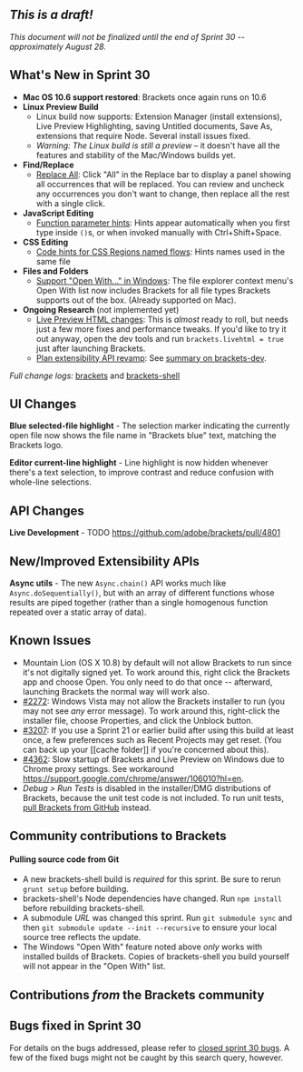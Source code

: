 _This is a draft!_
--------------------
_This document will not be finalized until the end of Sprint 30 -- approximately August 28._

What's New in Sprint 30
-----------------------
* **Mac OS 10.6 support restored**: Brackets once again runs on 10.6
* **Linux Preview Build**
    * Linux build now supports: Extension Manager (install extensions), Live Preview Highlighting, saving Untitled documents, Save As, extensions that require Node. Several install issues fixed.
    * _Warning: The Linux build is still a preview_ &ndash; it doesn't have all the features and stability of the Mac/Windows builds yet.
* **Find/Replace**
    * [Replace All](https://github.com/adobe/brackets/pull/4686): Click "All" in the Replace bar to display a panel showing all occurrences that will be replaced. You can review and uncheck any occurrences you don't want to change, then replace all the rest with a single click.
* **JavaScript Editing**
    * [Function parameter hints](https://github.com/adobe/brackets/pull/4637): Hints appear automatically when you first type inside `()`s, or when invoked manually with Ctrl+Shift+Space.
* **CSS Editing**
    * [Code hints for CSS Regions named flows](https://trello.com/c/gNvtHgu7/949-1-css-regions-named-flow): Hints names used in the same file
* **Files and Folders**
    * [Support "Open With..." in Windows](https://github.com/adobe/brackets-shell/pull/299): The file explorer context menu's Open With list now includes Brackets for all file types Brackets supports out of the box. (Already supported on Mac).
* **Ongoing Research** (not implemented yet)
    * [Live Preview HTML changes](https://trello.com/c/cc8kk9zG/927-5-live-development-html-initial-implementation): This is _almost_ ready to roll, but needs just a few more fixes and performance tweaks. If you'd like to try it out anyway, open the dev tools and run `brackets.livehtml = true` just after launching Brackets.
    * [Plan extensibility API revamp](https://trello.com/c/rnN0XwK0/876-3-research-extension-api-design): See [summary on brackets-dev](https://groups.google.com/forum/#!topic/brackets-dev/c5626MgNQG4).


_Full change logs:_ [brackets](https://github.com/adobe/brackets/compare/sprint-29...sprint-30#commits_bucket) and [brackets-shell](https://github.com/adobe/brackets-shell/compare/sprint-29...sprint-30#commits_bucket)


UI Changes
----------
**Blue selected-file highlight** - The selection marker indicating the currently open file now shows the file name in "Brackets blue" text, matching the Brackets logo.

**Editor current-line highlight** - Line highlight is now hidden whenever there's a text selection, to improve contrast and reduce confusion with whole-line selections.


API Changes
-----------
**Live Development** - TODO https://github.com/adobe/brackets/pull/4801

New/Improved Extensibility APIs
-------------------------------
**Async utils** - The new `Async.chain()` API works much like `Async.doSequentially()`, but with an array of different functions whose results are piped together (rather than a single homogenous function repeated over a static array of data).

Known Issues
------------
* Mountain Lion (OS X 10.8) by default will not allow Brackets to run since it's not digitally signed yet. To work around this, right click the Brackets app and choose Open. You only need to do that once -- afterward, launching Brackets the normal way will work also.
* [#2272](https://github.com/adobe/brackets/issues/2272): Windows Vista may not allow the Brackets installer to run (you may not see _any_ error message). To work around this, right-click the installer file, choose Properties, and click the Unblock button.
* [#3207](https://github.com/adobe/brackets/issues/3207): If you use a Sprint 21 or earlier build after using this build at least once, a few preferences such as Recent Projects may get reset. (You can back up your [[cache folder]] if you're concerned about this).
* [#4362](https://github.com/adobe/brackets/issues/4362): Slow startup of Brackets and Live Preview on Windows due to Chrome proxy settings. See workaround https://support.google.com/chrome/answer/106010?hl=en.
* _Debug > Run Tests_ is disabled in the installer/DMG distributions of Brackets, because the unit test code is not included. To run unit tests, [pull Brackets from GitHub](https://github.com/adobe/brackets/wiki/How-to-Hack-on-Brackets#wiki-getcode) instead.


Community contributions to Brackets
-----------------------------------


#### Pulling source code from Git
* A new brackets-shell build is _required_ for this sprint. Be sure to rerun `grunt setup` before building.
* brackets-shell's Node dependencies have changed. Run `npm install` before rebuilding brackets-shell.
* A submodule _URL_ was changed this sprint. Run `git submodule sync` and then `git submodule update --init --recursive` to ensure your local source tree reflects the update.
* The Windows "Open With" feature noted above _only_ works with installed builds of Brackets. Copies of brackets-shell you build yourself will not appear in the "Open With" list.

Contributions _from_ the Brackets community
-------------------------------------------

Bugs fixed in Sprint 30
-----------------------
For details on the bugs addressed, please refer to [closed sprint 30 bugs](https://github.com/adobe/brackets/issues?labels=&milestone=17&state=closed). A few of the fixed bugs might not be caught by this search query, however.